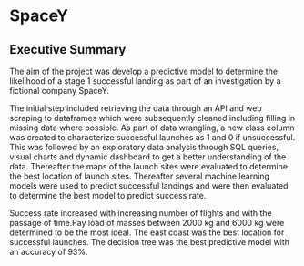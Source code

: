 # SpaceY
<p style="text-align: center;">

## Executive Summary  
The aim of the project was develop a predictive model to determine the likelihood of 
a stage 1 successful landing as part of an investigation by a fictional company SpaceY. 

The initial step included retrieving the data through an API and web scraping to dataframes which 
were subsequently cleaned including filling in missing data where possible. As part 
of data wrangling, a new class column was created to characterize successful 
launches as 1 and 0 if unsuccessful. This was followed by an exploratory data analysis 
through SQL queries, visual charts and dynamic dashboard to get a better understanding of the data. Thereafter the maps of 
the launch sites were evaluated to determine the best location of launch sites.
Thereafter several machine learning models were used to predict successful landings and were then evaluated to determine the best model to 
predict success rate. 

Success rate increased with increasing number of flights and with the passage of 
time.Pay load of masses between 2000 kg and 6000 kg were determined to be the 
most ideal. The east coast was the best location for successful launches. The decision 
tree was the best predictive model with an accuracy of 93%.
</p>
